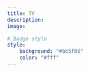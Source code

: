 ```yaml
---
title: TV
description:
image:

# Badge style
style:
    background: "#bb5f86"
    color: "#fff"
---
```

